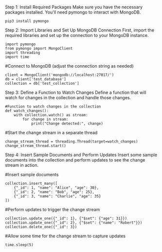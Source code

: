 Step 1: Install Required Packages
Make sure you have the necessary packages installed. You'll need pymongo to interact with MongoDB.
```
pip3 install pymongo
```
Step 2: Import Libraries and Set Up MongoDB Connection
First, import the required libraries and set up the connection to your MongoDB instance.
```
import pymongo
from pymongo import MongoClient
import threading
import time
```
#Connect to MongoDB (adjust the connection string as needed)
```
client = MongoClient('mongodb://localhost:27017/')
db = client['test_database']
collection = db['test_collection']
```
Step 3: Define a Function to Watch Changes
Define a function that will watch for changes in the collection and handle those changes.
```
#Function to watch changes in the collection
def watch_changes():
    with collection.watch() as stream:
        for change in stream:
            print("Change detected:", change)
```
#Start the change stream in a separate thread
```
change_stream_thread = threading.Thread(target=watch_changes)
change_stream_thread.start()
```
Step 4: Insert Sample Documents and Perform Updates
Insert some sample documents into the collection and perform updates to see the change stream in action.

#Insert sample documents
```
collection.insert_many([
    {"_id": 1, "name": "Alice", "age": 30},
    {"_id": 2, "name": "Bob", "age": 25},
    {"_id": 3, "name": "Charlie", "age": 35}
])
```
#Perform updates to trigger the change stream
```
collection.update_one({"_id": 1}, {"$set": {"age": 31}})
collection.update_one({"_id": 2}, {"$set": {"name": "Robert"}})
collection.delete_one({"_id": 3})
```
#Allow some time for the change stream to capture updates
```
time.sleep(5)
```
